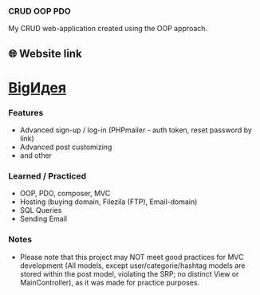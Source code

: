 ### CRUD OOP PDO

My CRUD web-application created using the OOP approach.

## 🌐 Website link

# [BigИдея](https://bigidea.edu.kg)

### Features

- Advanced sign-up / log-in (PHPmailer - auth token, reset password by link)
- Advanced post customizing
- and other

### Learned / Practiced

- OOP, PDO, composer, MVC
- Hosting (buying domain, Filezila (FTP), Email-domain)
- SQL Queries
- Sending Email

### Notes

- Please note that this project may NOT meet good practices for MVC development (All models, except user/categorie/hashtag models are stored within the post model, violating the SRP; no distinct View or MainController), as it was made for practice purposes.
